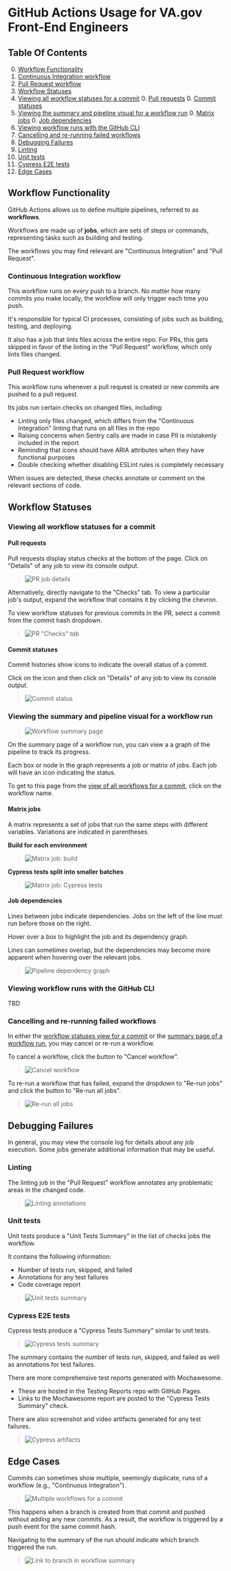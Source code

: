 # GitHub Actions Usage for VA.gov Front-End Engineers

## Table Of Contents

0. [Workflow Functionality](#workflow-functionality)
  0. [Continuous Integration workflow](#continuous-integration-workflow)
  0. [Pull Request workflow](#pull-request-workflow)
0. [Workflow Statuses](#workflow-statuses)
  0. [Viewing all workflow statuses for a commit](#viewing-all-workflow-statuses-for-a-commit)
    0. [Pull requests](#pull-requests)
    0. [Commit statuses](#commit-statuses)
  0. [Viewing the summary and pipeline visual for a workflow run](#viewing-the-summary-and-pipeline-visual-for-a-workflow-run)
    0. [Matrix jobs](#matrix-jobs)
    0. [Job dependencies](#job-dependencies)
  0. [Viewing workflow runs with the GitHub CLI](#viewing-workflow-runs-with-the-github-cli)
  0. [Cancelling and re-running failed workflows](#cancelling-and-re-running-failed-workflows)
0. [Debugging Failures](#debugging-failures)
  0. [Linting](#linting)
  0. [Unit tests](#unit-tests)
  0. [Cypress E2E tests](#cypress-e2e-tests)
0. [Edge Cases](#edge-cases)

## Workflow Functionality

GitHub Actions allows us to define multiple pipelines, referred to as **workflows**.

Workflows are made up of **jobs**, which are sets of steps or commands, representing tasks such as building and testing.

The workflows you may find relevant are "Continuous Integration" and "Pull Request".

### Continuous Integration workflow

This workflow runs on every push to a branch. No matter how many commits you make locally, the workflow will only trigger each time you push.

It's responsible for typical CI processes, consisting of jobs such as building, testing, and deploying.

It also has a job that lints files across the entire repo. For PRs, this gets skipped in favor of the linting in the "Pull Request" workflow, which only lints files changed.

### Pull Request workflow

This workflow runs whenever a pull request is created or new commits are pushed to a pull request.

Its jobs run certain checks on changed files, including:
- Linting only files changed, which differs from the "Continuous Integration" linting that runs on all files in the repo
- Raising concerns when Sentry calls are made in case PII is mistakenly included in the report
- Reminding that icons should have ARIA attributes when they have functional purposes
- Double checking whether disabling ESLint rules is completely necessary

When issues are detected, these checks annotate or comment on the relevant sections of code.

## Workflow Statuses

### Viewing all workflow statuses for a commit

#### Pull requests

Pull requests display status checks at the bottom of the page. Click on "Details" of any job to view its console output.

> ![PR job details](./0-pr-job-details.png)

Alternatively, directly navigate to the "Checks" tab. To view a particular job's output, expand the workflow that contains it by clicking the chevron.

To view workflow statuses for previous commits in the PR, select a commit from the commit hash dropdown.

> ![PR "Checks" tab](./1-pr-checks-tab.png)

#### Commit statuses

Commit histories show icons to indicate the overall status of a commit.

Click on the icon and then click on "Details" of any job to view its console output.

> ![Commit status](./2-commit-status.png)

### Viewing the summary and pipeline visual for a workflow run

> ![Workflow summary page](./3-summary-page.png)

On the summary page of a workflow run, you can view a a graph of the pipeline to track its progress.

Each box or node in the graph represents a job or matrix of jobs. Each job will have an icon indicating the status.

To get to this page from the [view of all workflows for a commit](#viewing-all-workflow-statuses-for-a-commit), click on the workflow name.

#### Matrix jobs

A matrix represents a set of jobs that run the same steps with different variables. Variations are indicated in parentheses.

**Build for each environment**

> ![Matrix job: build](./4-matrix-build.png)

**Cypress tests split into smaller batches**

> ![Matrix job: Cypress tests](./5-matrix-cypress.png)

#### Job dependencies

Lines between jobs indicate dependencies. Jobs on the left of the line must run before those on the right.

Hover over a box to highlight the job and its dependency graph.

Lines can sometimes overlap, but the dependencies may become more apparent when hovering over the relevant jobs.

> ![Pipeline dependency graph](./6-pipeline-dependency-graph.png)

### Viewing workflow runs with the GitHub CLI

TBD

### Cancelling and re-running failed workflows

In either the [workflow statuses view for a commit](#viewing-all-workflow-statuses-for-a-commit) or the [summary page of a workflow run](#viewing-the-summary-and-pipeline-visual-for-a-workflow-run), you may cancel or re-run a workflow.

To cancel a workflow, click the button to "Cancel workflow".

> ![Cancel workflow](./7-cancel-workflow.png)

To re-run a workflow that has failed, expand the dropdown to "Re-run jobs" and click the button to "Re-run all jobs".

> ![Re-run all jobs](./8-re-run-jobs.png)

## Debugging Failures

In general, you may view the console log for details about any job execution. Some jobs generate additional information that may be useful.

### Linting

The linting job in the "Pull Request" workflow annotates any problematic areas in the changed code.

> ![Linting annotations](./9-linting-annotation.png)

### Unit tests

Unit tests produce a "Unit Tests Summary" in the list of checks jobs the workflow.

It contains the following information:
- Number of tests run, skipped, and failed
- Annotations for any test failures
- Code coverage report

> ![Unit tests summary](./10-unit-tests-summary.png)

### Cypress E2E tests

Cypress tests produce a "Cypress Tests Summary" similar to unit tests.

> ![Cypress tests summary](./11-testing-reports-link.png)

The summary contains the number of tests run, skipped, and failed as well as annotations for test failures.

There are more comprehensive test reports generated with Mochawesome.
- These are hosted in the Testing Reports repo with GitHub Pages.
- Links to the Mochawesome report are posted to the "Cypress Tests Summary" check.

There are also screenshot and video artifacts generated for any test failures.

> ![Cypress artifacts](./12-cypress-artifacts.png)

## Edge Cases

Commits can sometimes show multiple, seemingly duplicate, runs of a workflow (e.g., "Continuous Integration").

> ![Multiple workflows for a commit](./13-multiple-runs.png)

This happens when a branch is created from that commit and pushed without adding any new commits. As a result, the workflow is triggered by a push event for the same commit hash.

Navigating to the summary of the run should indicate which branch triggered the run.

> ![Link to branch in workflow summary](./14-summary-branch.png)

